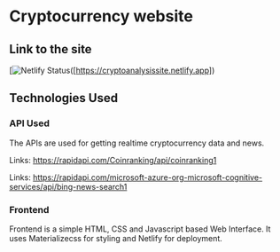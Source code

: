 
# Cryptocurrency website 

## Link to the site

[![Netlify Status](https://api.netlify.com/api/v1/badges/3e0ee1ed-a4ce-432e-84b3-c83aeab96c69/deploy-status)([https://cryptoanalysissite.netlify.app])

## Technologies Used

### API Used

The APIs are used for getting realtime cryptocurrency data and news.

Links: https://rapidapi.com/Coinranking/api/coinranking1

Links: https://rapidapi.com/microsoft-azure-org-microsoft-cognitive-services/api/bing-news-search1

### Frontend

Frontend is a simple HTML, CSS and Javascript based Web Interface. It uses Materializecss for styling and Netlify for deployment.

